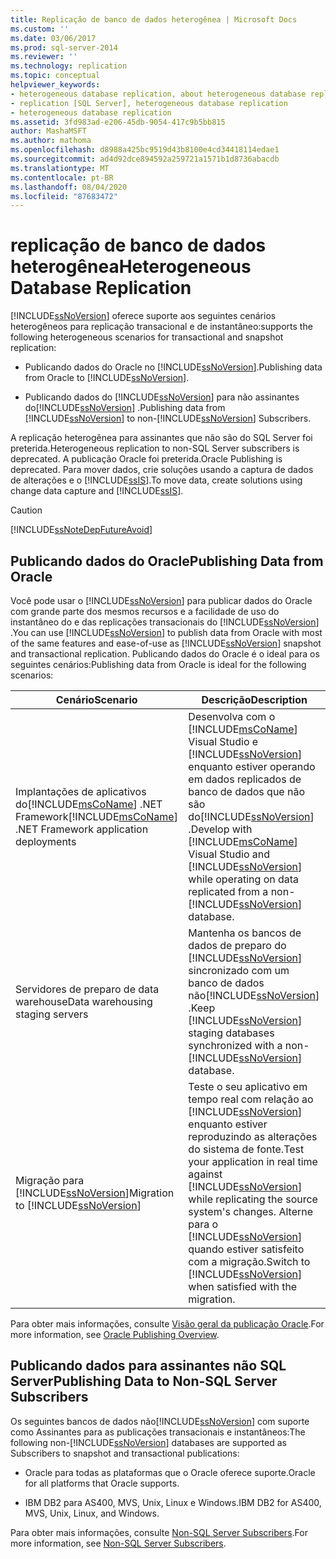 ```yaml
---
title: Replicação de banco de dados heterogênea | Microsoft Docs
ms.custom: ''
ms.date: 03/06/2017
ms.prod: sql-server-2014
ms.reviewer: ''
ms.technology: replication
ms.topic: conceptual
helpviewer_keywords:
- heterogeneous database replication, about heterogeneous database replication
- replication [SQL Server], heterogeneous database replication
- heterogeneous database replication
ms.assetid: 3fd983ad-e206-45db-9054-417c9b5bb815
author: MashaMSFT
ms.author: mathoma
ms.openlocfilehash: d8988a425bc9519d43b8100e4cd34418114edae1
ms.sourcegitcommit: ad4d92dce894592a259721a1571b1d8736abacdb
ms.translationtype: MT
ms.contentlocale: pt-BR
ms.lasthandoff: 08/04/2020
ms.locfileid: "87683472"
---
```

# <a name="heterogeneous-database-replication"></a><span data-ttu-id="992f0-102">replicação de banco de dados heterogênea</span><span class="sxs-lookup"><span data-stu-id="992f0-102">Heterogeneous Database Replication</span></span>
  [!INCLUDE[ssNoVersion](../../../includes/ssnoversion-md.md)] <span data-ttu-id="992f0-103">oferece suporte aos seguintes cenários heterogêneos para replicação transacional e de instantâneo:</span><span class="sxs-lookup"><span data-stu-id="992f0-103">supports the following heterogeneous scenarios for transactional and snapshot replication:</span></span>  
  
-   <span data-ttu-id="992f0-104">Publicando dados do Oracle no [!INCLUDE[ssNoVersion](../../../includes/ssnoversion-md.md)].</span><span class="sxs-lookup"><span data-stu-id="992f0-104">Publishing data from Oracle to [!INCLUDE[ssNoVersion](../../../includes/ssnoversion-md.md)].</span></span>  
  
-   <span data-ttu-id="992f0-105">Publicando dados do [!INCLUDE[ssNoVersion](../../../includes/ssnoversion-md.md)] para não assinantes do[!INCLUDE[ssNoVersion](../../../includes/ssnoversion-md.md)] .</span><span class="sxs-lookup"><span data-stu-id="992f0-105">Publishing data from [!INCLUDE[ssNoVersion](../../../includes/ssnoversion-md.md)] to non-[!INCLUDE[ssNoVersion](../../../includes/ssnoversion-md.md)] Subscribers.</span></span>  
  
 <span data-ttu-id="992f0-106">A replicação heterogênea para assinantes que não são do SQL Server foi preterida.</span><span class="sxs-lookup"><span data-stu-id="992f0-106">Heterogeneous replication to non-SQL Server subscribers is deprecated.</span></span> <span data-ttu-id="992f0-107">A publicação Oracle foi preterida.</span><span class="sxs-lookup"><span data-stu-id="992f0-107">Oracle Publishing is deprecated.</span></span> <span data-ttu-id="992f0-108">Para mover dados, crie soluções usando a captura de dados de alterações e o [!INCLUDE[ssIS](../../../includes/ssis-md.md)].</span><span class="sxs-lookup"><span data-stu-id="992f0-108">To move data, create solutions using change data capture and [!INCLUDE[ssIS](../../../includes/ssis-md.md)].</span></span>  
  
> [!CAUTION]  
>  [!INCLUDE[ssNoteDepFutureAvoid](../../../includes/ssnotedepfutureavoid-md.md)]  
  
## <a name="publishing-data-from-oracle"></a><span data-ttu-id="992f0-109">Publicando dados do Oracle</span><span class="sxs-lookup"><span data-stu-id="992f0-109">Publishing Data from Oracle</span></span>  
 <span data-ttu-id="992f0-110">Você pode usar o [!INCLUDE[ssNoVersion](../../../includes/ssnoversion-md.md)] para publicar dados do Oracle com grande parte dos mesmos recursos e a facilidade de uso do instantâneo do e das replicações transacionais do [!INCLUDE[ssNoVersion](../../../includes/ssnoversion-md.md)] .</span><span class="sxs-lookup"><span data-stu-id="992f0-110">You can use [!INCLUDE[ssNoVersion](../../../includes/ssnoversion-md.md)] to publish data from Oracle with most of the same features and ease-of-use as [!INCLUDE[ssNoVersion](../../../includes/ssnoversion-md.md)] snapshot and transactional replication.</span></span> <span data-ttu-id="992f0-111">Publicando dados do Oracle é o ideal para os seguintes cenários:</span><span class="sxs-lookup"><span data-stu-id="992f0-111">Publishing data from Oracle is ideal for the following scenarios:</span></span>  
  
|<span data-ttu-id="992f0-112">Cenário</span><span class="sxs-lookup"><span data-stu-id="992f0-112">Scenario</span></span>|<span data-ttu-id="992f0-113">Descrição</span><span class="sxs-lookup"><span data-stu-id="992f0-113">Description</span></span>|  
|--------------|-----------------|  
|<span data-ttu-id="992f0-114">Implantações de aplicativos do[!INCLUDE[msCoName](../../../includes/msconame-md.md)] .NET Framework</span><span class="sxs-lookup"><span data-stu-id="992f0-114">[!INCLUDE[msCoName](../../../includes/msconame-md.md)] .NET Framework application deployments</span></span>|<span data-ttu-id="992f0-115">Desenvolva com o [!INCLUDE[msCoName](../../../includes/msconame-md.md)] Visual Studio e [!INCLUDE[ssNoVersion](../../../includes/ssnoversion-md.md)] enquanto estiver operando em dados replicados de banco de dados que não são do[!INCLUDE[ssNoVersion](../../../includes/ssnoversion-md.md)] .</span><span class="sxs-lookup"><span data-stu-id="992f0-115">Develop with [!INCLUDE[msCoName](../../../includes/msconame-md.md)] Visual Studio and [!INCLUDE[ssNoVersion](../../../includes/ssnoversion-md.md)] while operating on data replicated from a non-[!INCLUDE[ssNoVersion](../../../includes/ssnoversion-md.md)] database.</span></span>|  
|<span data-ttu-id="992f0-116">Servidores de preparo de data warehouse</span><span class="sxs-lookup"><span data-stu-id="992f0-116">Data warehousing staging servers</span></span>|<span data-ttu-id="992f0-117">Mantenha os bancos de dados de preparo do [!INCLUDE[ssNoVersion](../../../includes/ssnoversion-md.md)] sincronizado com um banco de dados não[!INCLUDE[ssNoVersion](../../../includes/ssnoversion-md.md)] .</span><span class="sxs-lookup"><span data-stu-id="992f0-117">Keep [!INCLUDE[ssNoVersion](../../../includes/ssnoversion-md.md)] staging databases synchronized with a non-[!INCLUDE[ssNoVersion](../../../includes/ssnoversion-md.md)] database.</span></span>|  
|<span data-ttu-id="992f0-118">Migração para [!INCLUDE[ssNoVersion](../../../includes/ssnoversion-md.md)]</span><span class="sxs-lookup"><span data-stu-id="992f0-118">Migration to [!INCLUDE[ssNoVersion](../../../includes/ssnoversion-md.md)]</span></span>|<span data-ttu-id="992f0-119">Teste o seu aplicativo em tempo real com relação ao [!INCLUDE[ssNoVersion](../../../includes/ssnoversion-md.md)] enquanto estiver reproduzindo as alterações do sistema de fonte.</span><span class="sxs-lookup"><span data-stu-id="992f0-119">Test your application in real time against [!INCLUDE[ssNoVersion](../../../includes/ssnoversion-md.md)] while replicating the source system's changes.</span></span> <span data-ttu-id="992f0-120">Alterne para o [!INCLUDE[ssNoVersion](../../../includes/ssnoversion-md.md)] quando estiver satisfeito com a migração.</span><span class="sxs-lookup"><span data-stu-id="992f0-120">Switch to [!INCLUDE[ssNoVersion](../../../includes/ssnoversion-md.md)] when satisfied with the migration.</span></span>|  
  
 <span data-ttu-id="992f0-121">Para obter mais informações, consulte [Visão geral da publicação Oracle](oracle-publishing-overview.md).</span><span class="sxs-lookup"><span data-stu-id="992f0-121">For more information, see [Oracle Publishing Overview](oracle-publishing-overview.md).</span></span>  
  
## <a name="publishing-data-to-non-sql-server-subscribers"></a><span data-ttu-id="992f0-122">Publicando dados para assinantes não SQL Server</span><span class="sxs-lookup"><span data-stu-id="992f0-122">Publishing Data to Non-SQL Server Subscribers</span></span>  
 <span data-ttu-id="992f0-123">Os seguintes bancos de dados não[!INCLUDE[ssNoVersion](../../../includes/ssnoversion-md.md)] com suporte como Assinantes para as publicações transacionais e instantâneos:</span><span class="sxs-lookup"><span data-stu-id="992f0-123">The following non-[!INCLUDE[ssNoVersion](../../../includes/ssnoversion-md.md)] databases are supported as Subscribers to snapshot and transactional publications:</span></span>  
  
-   <span data-ttu-id="992f0-124">Oracle para todas as plataformas que o Oracle oferece suporte.</span><span class="sxs-lookup"><span data-stu-id="992f0-124">Oracle for all platforms that Oracle supports.</span></span>  
  
-   <span data-ttu-id="992f0-125">IBM DB2 para AS400, MVS, Unix, Linux e Windows.</span><span class="sxs-lookup"><span data-stu-id="992f0-125">IBM DB2 for AS400, MVS, Unix, Linux, and Windows.</span></span>  
  
 <span data-ttu-id="992f0-126">Para obter mais informações, consulte [Non-SQL Server Subscribers](non-sql-server-subscribers.md).</span><span class="sxs-lookup"><span data-stu-id="992f0-126">For more information, see [Non-SQL Server Subscribers](non-sql-server-subscribers.md).</span></span>  
  
  
